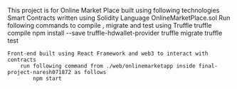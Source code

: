 This project is for Online Market Place built using following technologies
    Smart Contracts written using Solidity Language
        OnlineMarketPlace.sol
    Run following commands to compile , migrate and test using Truffle
        truffle compile
        npm install --save truffle-hdwallet-provider
        truffle migrate
        truffle test

    
    Front-end built using React Framework and web3 to interact with contracts
        run following command from ./web/onlinemarketapp inside final-project-naresh071872 as follows
            npm start
